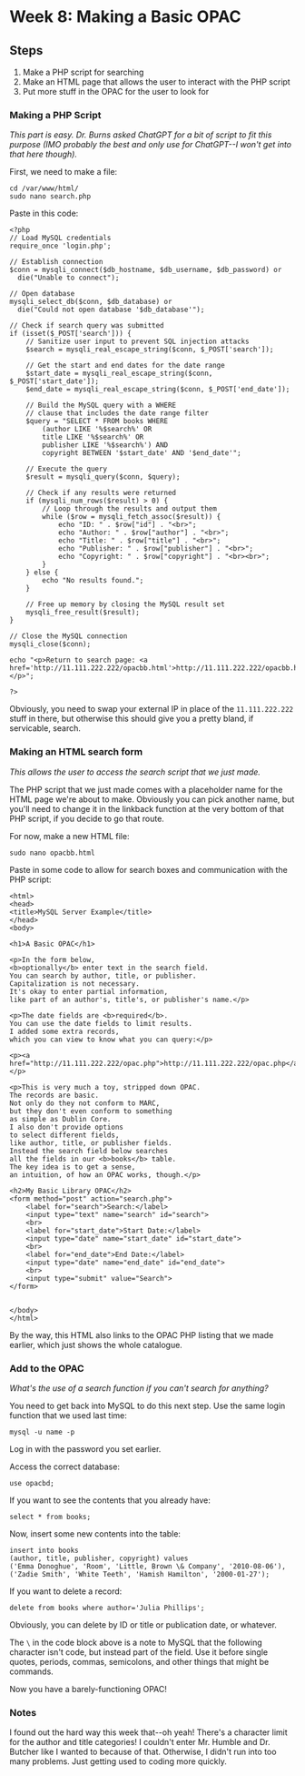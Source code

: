 # Week 8: Making a Basic OPAC

## Steps
1. Make a PHP script for searching
2. Make an HTML page that allows the user to interact with the PHP script
3. Put more stuff in the OPAC for the user to look for

### Making a PHP Script

*This part is easy. Dr. Burns asked ChatGPT for a bit of script to fit this purpose (IMO probably the best and only use for ChatGPT--I won't get into that here though).*

First, we need to make a file:

```
cd /var/www/html/
sudo nano search.php
```

Paste in this code:

```
<?php
// Load MySQL credentials
require_once 'login.php';

// Establish connection
$conn = mysqli_connect($db_hostname, $db_username, $db_password) or
  die("Unable to connect");

// Open database
mysqli_select_db($conn, $db_database) or
  die("Could not open database '$db_database'");

// Check if search query was submitted
if (isset($_POST['search'])) {
    // Sanitize user input to prevent SQL injection attacks
    $search = mysqli_real_escape_string($conn, $_POST['search']);

    // Get the start and end dates for the date range
    $start_date = mysqli_real_escape_string($conn, $_POST['start_date']);
    $end_date = mysqli_real_escape_string($conn, $_POST['end_date']);

    // Build the MySQL query with a WHERE
    // clause that includes the date range filter
    $query = "SELECT * FROM books WHERE
        (author LIKE '%$search%' OR
        title LIKE '%$search%' OR
        publisher LIKE '%$search%') AND
        copyright BETWEEN '$start_date' AND '$end_date'";

    // Execute the query
    $result = mysqli_query($conn, $query);

    // Check if any results were returned
    if (mysqli_num_rows($result) > 0) {
        // Loop through the results and output them
        while ($row = mysqli_fetch_assoc($result)) {
            echo "ID: " . $row["id"] . "<br>";
            echo "Author: " . $row["author"] . "<br>";
            echo "Title: " . $row["title"] . "<br>";
            echo "Publisher: " . $row["publisher"] . "<br>";
            echo "Copyright: " . $row["copyright"] . "<br><br>";
        }
    } else {
        echo "No results found.";
    }

    // Free up memory by closing the MySQL result set
    mysqli_free_result($result);
}

// Close the MySQL connection
mysqli_close($conn);

echo "<p>Return to search page: <a href='http://11.111.222.222/opacbb.html'>http://11.111.222.222/opacbb.html</a></p>";

?>
```

Obviously, you need to swap your external IP in place of the `11.111.222.222` stuff in there, but otherwise this should give you a pretty bland, if servicable, search. 

### Making an HTML search form

*This allows the user to access the search script that we just made.*

The PHP script that we just made comes with a placeholder name for the HTML page we're about to make. Obviously you can pick another name, but you'll need to change 
it in the linkback function at the very bottom of that PHP script, if you decide to go that route.

For now, make a new HTML file:

`sudo nano opacbb.html`

Paste in some code to allow for search boxes and communication with the PHP script:

```
<html>
<head>
<title>MySQL Server Example</title>
</head>
<body>

<h1>A Basic OPAC</h1>

<p>In the form below,
<b>optionally</b> enter text in the search field.
You can search by author, title, or publisher.
Capitalization is not necessary.
It's okay to enter partial information,
like part of an author's, title's, or publisher's name.</p>

<p>The date fields are <b>required</b>.
You can use the date fields to limit results.
I added some extra records,
which you can view to know what you can query:</p>

<p><a href="http://11.111.222.222/opac.php">http://11.111.222.222/opac.php</a></p>

<p>This is very much a toy, stripped down OPAC.
The records are basic.
Not only do they not conform to MARC,
but they don't even conform to something
as simple as Dublin Core.
I also don't provide options
to select different fields,
like author, title, or publisher fields.
Instead the search field below searches
all the fields in our <b>books</b> table.
The key idea is to get a sense,
an intuition, of how an OPAC works, though.</p>

<h2>My Basic Library OPAC</h2>
<form method="post" action="search.php">
    <label for="search">Search:</label>
    <input type="text" name="search" id="search">
    <br>
    <label for="start_date">Start Date:</label>
    <input type="date" name="start_date" id="start_date">
    <br>
    <label for="end_date">End Date:</label>
    <input type="date" name="end_date" id="end_date">
    <br>
    <input type="submit" value="Search">
</form>


</body>
</html>
````

By the way, this HTML also links to the OPAC PHP listing that we made earlier, which just shows the whole catalogue.

### Add to the OPAC

*What's the use of a search function if you can't search for anything?*

You need to get back into MySQL to do this next step. Use the same login function that we used last time:

`mysql -u name -p`

Log in with the password you set earlier.

Access the correct database:

`use opacbd;`

If you want to see the contents that you already have:

`select * from books;`

Now, insert some new contents into the table:

```
insert into books
(author, title, publisher, copyright) values
('Emma Donoghue', 'Room', 'Little, Brown \& Company', '2010-08-06'),
('Zadie Smith', 'White Teeth', 'Hamish Hamilton', '2000-01-27');
```

If you want to delete a record:

`delete from books where author='Julia Phillips';`

Obviously, you can delete by ID or title or publication date, or whatever.

The `\` in the code block above is a note to MySQL that the following character isn't code, but instead part of the field. Use it before single quotes, periods, commas, semicolons, 
and other things that might be commands.

Now you have a barely-functioning OPAC!

### Notes

I found out the hard way this week that--oh yeah! There's a character limit for the author and title categories! I couldn't enter Mr. Humble and Dr. Butcher like I wanted to because 
of that. Otherwise, I didn't run into too many problems. Just getting used to coding more quickly.

